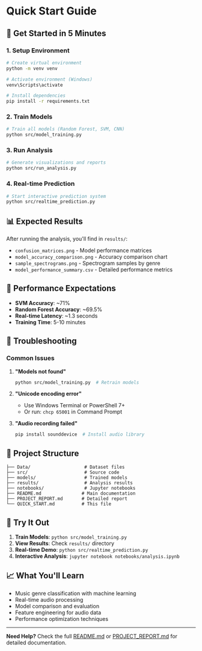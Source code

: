 # Quick Start Guide

## 🚀 Get Started in 5 Minutes

### 1. Setup Environment
```bash
# Create virtual environment
python -m venv venv

# Activate environment (Windows)
venv\Scripts\activate

# Install dependencies
pip install -r requirements.txt
```

### 2. Train Models
```bash
# Train all models (Random Forest, SVM, CNN)
python src/model_training.py
```

### 3. Run Analysis
```bash
# Generate visualizations and reports
python src/run_analysis.py
```

### 4. Real-time Prediction
```bash
# Start interactive prediction system
python src/realtime_prediction.py
```

## 📊 Expected Results

After running the analysis, you'll find in `results/`:
- `confusion_matrices.png` - Model performance matrices
- `model_accuracy_comparison.png` - Accuracy comparison chart
- `sample_spectrograms.png` - Spectrogram samples by genre
- `model_performance_summary.csv` - Detailed performance metrics

## 🎯 Performance Expectations

- **SVM Accuracy**: ~71%
- **Random Forest Accuracy**: ~69.5%
- **Real-time Latency**: ~1.3 seconds
- **Training Time**: 5-10 minutes

## 🔧 Troubleshooting

### Common Issues

1. **"Models not found"**
   ```bash
   python src/model_training.py  # Retrain models
   ```

2. **"Unicode encoding error"**
   - Use Windows Terminal or PowerShell 7+
   - Or run: `chcp 65001` in Command Prompt

3. **"Audio recording failed"**
   ```bash
   pip install sounddevice  # Install audio library
   ```

## 📁 Project Structure

```
├── Data/                    # Dataset files
├── src/                     # Source code
├── models/                  # Trained models
├── results/                 # Analysis results
├── notebooks/               # Jupyter notebooks
├── README.md               # Main documentation
├── PROJECT_REPORT.md       # Detailed report
└── QUICK_START.md          # This file
```

## 🎵 Try It Out

1. **Train Models**: `python src/model_training.py`
2. **View Results**: Check `results/` directory
3. **Real-time Demo**: `python src/realtime_prediction.py`
4. **Interactive Analysis**: `jupyter notebook notebooks/analysis.ipynb`

## 📈 What You'll Learn

- Music genre classification with machine learning
- Real-time audio processing
- Model comparison and evaluation
- Feature engineering for audio data
- Performance optimization techniques

---

**Need Help?** Check the full [README.md](README.md) or [PROJECT_REPORT.md](PROJECT_REPORT.md) for detailed documentation.
